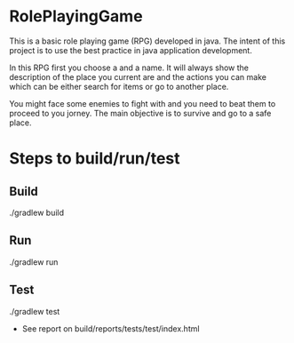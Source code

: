 # RolePlayingGame
This is a basic role playing game (RPG) developed in java. The intent of this project is to use the best practice in java application development.

In this RPG first you choose a and a name. It will always show the description of the place you current are and the actions you can make which can be either search for items or go to another place.

You might face some enemies to fight with and you need to beat them to proceed to you jorney. The main objective is to survive and go to a safe place.

# Steps to build/run/test
## Build
./gradlew build

## Run
./gradlew run

## Test
./gradlew test
* See report on build/reports/tests/test/index.html
